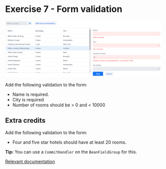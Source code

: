 # Exercise 7 - Form validation

![screenshot](exercise.png)

Add the following validation to the form:
* Name is required.
* City is required
* Number of rooms should be > 0 and < 10000

## Extra credits
Add the following validation to the form:
* Four and five star hotels should have at least 20 rooms.

**Tip:** You can use a `CommitHandler` on the `BeanFieldGroup` for this.

[Relevant documentation](https://vaadin.com/docs/v13/flow/binding-data/tutorial-flow-components-binder-validation.html)